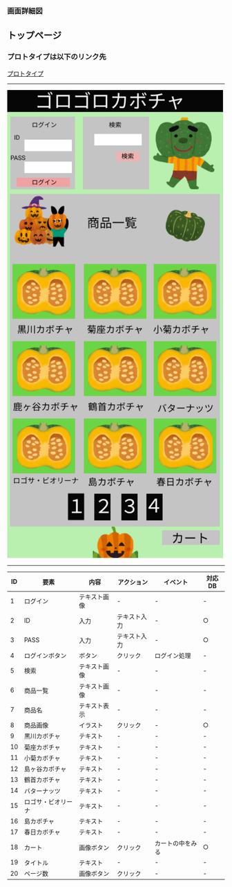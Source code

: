 ### 画面詳細図 ###
## トップページ 
### プロトタイプは以下のリンク先
[プロトタイプ](https://www.figma.com/file/oflgfYSVRXADXfqshS8aJk/Untitled?node-id=0%3A1)
*****
<img src="https://github.com/Aso2001149/2021-sys-design/blob/7c4fb7619cf6e64cf06e8c7ecf19ba91be32899b/src/md/toppage.png" width="500">

*****
|ID|要素|内容|アクション|イベント|対応DB|
|----|----|----|----|----|----|
|1|ログイン|テキスト画像|-|-|-|
|2|ID|入力|テキスト入力|-|○|
|3|PASS|入力|テキスト入力|-|○|
|4|ログインボタン|ボタン|クリック|ログイン処理|-|
|5|検索|テキスト画像|-|-|-|
|6|商品一覧|テキスト画像|-|-|-|
|7|商品名|テキスト表示|-|-|-|
|8|商品画像|イラスト|クリック|-|○|
|9|黒川カボチャ|テキスト|-|-|-|
|10|菊座カボチャ|テキスト|-|-|-|
|11|小菊カボチャ|テキスト|-|-|-|
|12|島ヶ谷カボチャ|テキスト|-|-|-|
|13|鶴首カボチャ|テキスト|-|-|-|
|14|バターナッツ|テキスト|-|-|-|
|15|ロゴサ・ビオリーナ|テキスト|-|-|-|
|16|島カボチャ|テキスト|-|-|-|
|17|春日カボチャ|テキスト|-|-|-|
|18|カート|画像ボタン|クリック|カートの中をみる|○|
|19|タイトル|テキスト|-|-|-|
|20|ページ数|画像ボタン|クリック|-|-|-|
